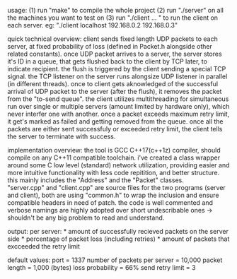 usage:
(1) run "make" to compile the whole project
(2) run "./server" on all the machines you want to test on
(3) run "./client <IP1> <IP2> ... <IPn>" to run the client on each server. eg: "./client localhost 192.168.0.2 192.168.0.3"



quick technical overview:
	client sends fixed length UDP packets to each server, at fixed probability of loss (defined in Packet.h alongside other related constants). 
	once UDP packet arrives to a server, the server stores it's ID in a queue, that gets flushed back to the client by TCP later,
	to indicate recipient. the flush is triggered by the client sending a special TCP signal.
	the TCP listener on the server runs alongsize UDP listener in parallel (in different threads).
	once to client gets aknowledged of the successful arrival of UDP packet to the server (after the flush), it removes the packet from
	the "to-send queue". 
	the client utilizes multithreading for simultaneous run over single or multiple servers (amount limited by hardware only), which
	never interfer one with another. 
	once a packet exceeds maximum retry limit, it get's marked as failed and getting removed from the queue.
	once all the packets are either sent successfuly or exceeded retry limit, the client tells the server to terminate with success.

implementation overview:
	the tool is GCC C++17(c++1z) compiler, should compile on any C++11 compatible toolchain.
	i've created a class wrapper around some C low level (standard) network utilization, providing easier and more intuitive functionality
	with less code repitition, and better structure. this mainly includes the "Address" and the "Packet" classes.  
	"server.cpp" and "client.cpp" are source files for the two programs (server and client), both are using "common.h" to wrap the inclusion
	and ensure compatible headers in need of patch. 
	the code is well commented and verbose namings are highly adopted over short undescribable ones 
		-> shouldn't be any big problem to read and understand. 
	

output:
	per server:
		* amount of successfully recieved packets on the server side
		* percentage of packet loss (including retries)
		* amount of packets that excceeded the retry limit

default values:
	port = 1337
	number of packets per server = 10,000
    	packet length = 1,000 (bytes)
    	loss probability = 66%
    	send retry limit = 3

	